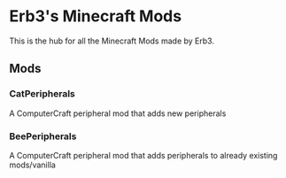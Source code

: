 
# Erb3's Minecraft Mods

This is the hub for all the Minecraft Mods made by Erb3.

## Mods

### CatPeripherals

A ComputerCraft peripheral mod that adds new peripherals

### BeePeripherals

A ComputerCraft peripheral mod that adds peripherals to already existing mods/vanilla
